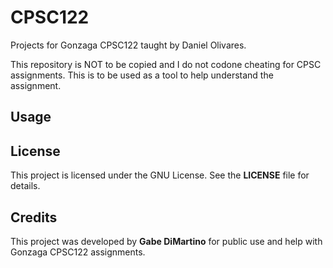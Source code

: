 
# CPSC122

Projects for Gonzaga CPSC122 taught by Daniel Olivares. 

This repository is NOT to be copied and I do not codone cheating for CPSC assignments. This is to be used as a tool to help understand the assignment.

## Usage

## License

This project is licensed under the GNU License. See the **LICENSE** file for details.

## Credits

This project was developed by **Gabe DiMartino** for public use and help with Gonzaga CPSC122 assignments.
